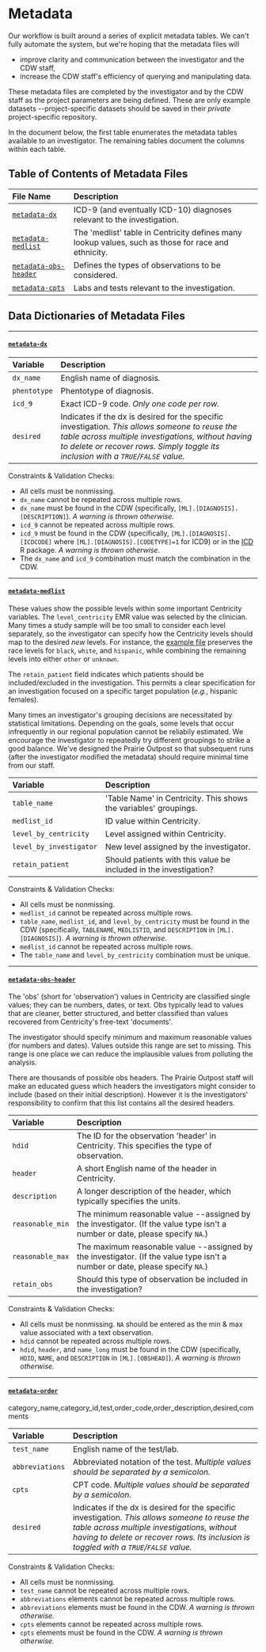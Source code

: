 Metadata
====================================

Our workflow is built around a series of explicit metadata tables.  We can't fully automate the system, but we're hoping that the metadata files will
* improve clarity and communication between the investigator and the CDW staff,
* increase the CDW staff's efficiency of querying and manipulating data.

These metadata files are completed by the investigator and by the CDW staff as the project parameters are being defined.  These are only example datasets --project-specific datasets should be saved in their *private* project-specific repository.

In the document below, the first table enumerates the metadata tables available to an investigator.  The remaining tables document the columns within each table.

Table of Contents of Metadata Files
--------------------------------------------

| File Name | Description |
| :-------- | :---------- |
| [`metadata-dx`](metadata-dx.csv) | ICD-9 (and eventually ICD-10) diagnoses relevant to the investigation. |
| [`metadata-medlist`](metadata-medlist.csv) | The 'medlist' table in Centricity defines many lookup values, such as those for race and ethnicity. |
| [`metadata-obs-header`](metadata-obs-header.csv) | Defines the types of observations to be considered. |
| [`metadata-cpts`](metadata-cpts.csv) | Labs and tests relevant to the investigation. |


Data Dictionaries of Metadata Files
--------------------------------------------


--------------------------------------------------------------------

#### [`metadata-dx`](metadata-dx.csv)

| Variable | Description |
| :-------- | :---------- |
| `dx_name` | English name of diagnosis. |
| `phentotype` | Phentotype of diagnosis. |
| `icd_9` | Exact ICD-9 code.  *Only one code per row.* |
| `desired` | Indicates if the dx is desired for the specific investigation.  *This allows someone to reuse the table across multiple investigations, without having to delete or recover rows.  Simply toggle its inclusion with a `TRUE`/`FALSE` value.*  |

Constraints & Validation Checks:

* All cells must be nonmissing.
* `dx_name` cannot be repeated across multiple rows.
* `dx_name` must be found in the CDW (specifically, `[ML].[DIAGNOSIS].[DESCRIPTION]`).  *A warning is thrown otherwise.*
* `icd_9` cannot be repeated across multiple rows.
* `icd_9` must be found in the CDW  (specifically, `[ML].[DIAGNOSIS].[ICDCODE]` where `[ML].[DIAGNOSIS].[CODETYPE]=1` for ICD9) or in the [ICD](https://cran.r-project.org/package=icd) R package.  *A warning is thrown otherwise.*
* The `dx_name` and `icd_9` combination must match the combination in the CDW.



--------------------------------------------------------------------

#### [`metadata-medlist`](metadata-medlist.csv)
These values show the possible levels within some important Centricity variables.  The `level_centricity` EMR value was selected by the clinician.  Many times a study sample will be too small to consider each level separately, so the investigator can specify how the Centricity levels should map to the desired *new* levels.  For instance, the [example file](./metadata-medlist.csv)  preserves the race levels for `black`, `white`, and `hispanic`, while combining the remaining levels into either `other` or `unknown`.  

The `retain_patient` field indicates which patients should be included/excluded in the investigation.  This permits a clear specification for an investigation focused on a specific target population (*e.g.*, hispanic females).

Many times an investigator's grouping decisions are necessitated by statistical limitations.  Depending on the goals, some levels that occur infrequently in our regional population cannot be reliabily estimated.  We encourage the investigator to repeatedly try different groupings to strike a good balance.  We've designed the Prairie Outpost so that subsequent runs (after the investigator modified the metadata) should require minimal time from our staff.


| Variable | Description |
| :-------- | :---------- |
| `table_name` | 'Table Name' in Centricity.  This shows the variables' groupings. |
| `medlist_id` | ID value within Centricity. |
| `level_by_centricity` | Level assigned within Centricity. |
| `level_by_investigator` | New level assigned by the investigator. |
| `retain_patient` | Should patients with this value be included in the investigation? |


Constraints & Validation Checks:

* All cells must be nonmissing.
* `medlist_id` cannot be repeated across multiple rows.
* `table_name`, `medlist_id`, and `level_by_centricity` must be found in the CDW (specifically, `TABLENAME`, `MEDLISTID`, and `DESCRIPTION` in `[ML].[DIAGNOSIS]`).  *A warning is thrown otherwise.*
* `medlist_id` cannot be repeated across multiple rows.
* The `table_name` and `level_by_centricity` combination must be unique.



--------------------------------------------------------------------

#### [`metadata-obs-header`](metadata-obs-header.csv)
The 'obs' (short for 'observation') values in Centricity are classified single values; they can be numbers, dates, or text.  Obs typically lead to values that are cleaner, better structured, and better classified than values recovered from Centricity's free-text 'documents'.

The investigator should specify minimum and maximum reasonable values (for numbers and dates).  Values outside this range are set to missing.  This range is one place we can reduce the implausible values from polluting the analysis.

There are thousands of possible obs headers.  The Prairie Outpost staff will make an educated guess which headers the investigators might consider to include (based on their initial description).  However it is the investigators' responsibility to confirm that this list contains all the desired headers.

| Variable | Description |
| :-------- | :---------- |
| `hdid` | The ID for the observation 'header' in Centricity.  This specifies the type of observation. |
| `header` | A short English name of the header in Centricity. |
| `description` | A longer description of the header, which typically specifies the units. |
| `reasonable_min` | The minimum reasonable value --assigned by the investigator. (If the value type isn't a number or date, please specify `NA`.) |
| `reasonable_max` | The maximum reasonable value --assigned by the investigator. (If the value type isn't a number or date, please specify `NA`.) |
| `retain_obs` | Should this type of observation be included in the investigation? |


Constraints & Validation Checks:

* All cells must be nonmissing.  `NA` should be entered as the min & max value associated with a text observation.
* `hdid` cannot be repeated across multiple rows.
* `hdid`, `header`, and `name_long` must be found in the CDW (specifically, `HDID`, `NAME`, and `DESCRIPTION` in `[ML].[OBSHEAD]`).  *A warning is thrown otherwise.*



--------------------------------------------------------------------

#### [`metadata-order`](metadata-order.csv)
category_name,category_id,test,order_code,order_description,desired,comments



| Variable | Description |
| :-------- | :---------- |
| `test_name` | English name of the test/lab. |
| `abbreviations` | Abbreviated notation of the test. *Multiple values should be separated by a semicolon.* |
| `cpts` | CPT code. *Multiple values should be separated by a semicolon.* |
| `desired` | Indicates if the dx is desired for the specific investigation.  *This allows someone to reuse the table across multiple investigations, without having to delete or recover rows.  Its inclusion is toggled with a `TRUE`/`FALSE` value.*  |

Constraints & Validation Checks:

* All cells must be nonmissing.
* `test_name` cannot be repeated across multiple rows.
* `abbreviations` elements cannot be repeated across multiple rows.
* `abbreviations` elements must be found in the CDW.  *A warning is thrown otherwise.*
* `cpts` elements cannot be repeated across multiple rows.
* `cpts` elements must be found in the CDW.  *A warning is thrown otherwise.*
